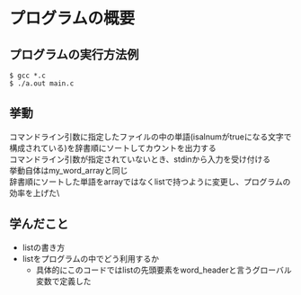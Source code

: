 # プログラムの概要
## プログラムの実行方法例
``` terminal
$ gcc *.c
$ ./a.out main.c
```
## 挙動
コマンドライン引数に指定したファイルの中の単語(isalnumがtrueになる文字で構成されている)を辞書順にソートしてカウントを出力する\
コマンドライン引数が指定されていないとき、stdinから入力を受け付ける\
挙動自体はmy_word_arrayと同じ\
辞書順にソートした単語をarrayではなくlistで持つように変更し、プログラムの効率を上げた\

## 学んだこと
* listの書き方
* listをプログラムの中でどう利用するか
	* 具体的にこのコードではlistの先頭要素をword_headerと言うグローバル変数で定義した
